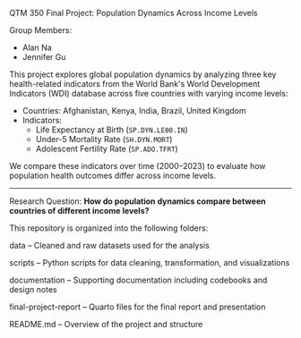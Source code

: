 QTM 350 Final Project: Population Dynamics Across Income Levels

Group Members:
- Alan Na 
- Jennifer Gu 

This project explores global population dynamics by analyzing three key health-related indicators from the World Bank's World Development Indicators (WDI) database across five countries with varying income levels:

- Countries: Afghanistan, Kenya, India, Brazil, United Kingdom  
- Indicators:
  - Life Expectancy at Birth (`SP.DYN.LE00.IN`)
  - Under-5 Mortality Rate (`SH.DYN.MORT`)
  - Adolescent Fertility Rate (`SP.ADO.TFRT`)

We compare these indicators over time (2000–2023) to evaluate how population health outcomes differ across income levels.

---

Research Question:
**How do population dynamics compare between countries of different income levels?**


This repository is organized into the following folders:

data – Cleaned and raw datasets used for the analysis

scripts – Python scripts for data cleaning, transformation, and visualizations

documentation – Supporting documentation including codebooks and design notes

final-project-report – Quarto files for the final report and presentation

README.md – Overview of the project and structure
